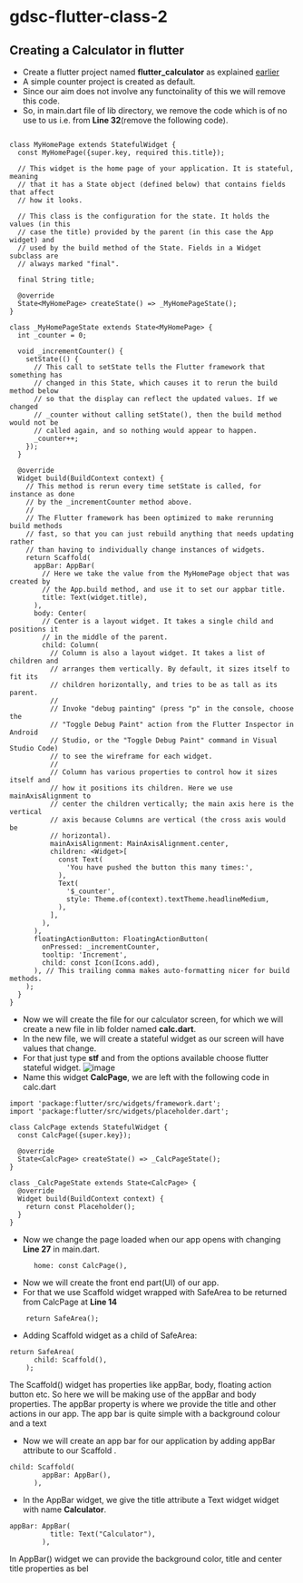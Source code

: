 # gdsc-flutter-class-2

## Creating a Calculator in flutter
- Create a flutter project named **flutter_calculator** as explained [earlier](https://github.com/rahulmokaria/gdsc-flutter-class-1) 
- A simple counter project is created as default.
- Since our aim does not involve any functoinality of this we will remove this code.
- So, in main.dart file of lib directory, we remove the code which is of no use to us i.e. from **Line 32**(remove the following code).
```

class MyHomePage extends StatefulWidget {
  const MyHomePage({super.key, required this.title});

  // This widget is the home page of your application. It is stateful, meaning
  // that it has a State object (defined below) that contains fields that affect
  // how it looks.

  // This class is the configuration for the state. It holds the values (in this
  // case the title) provided by the parent (in this case the App widget) and
  // used by the build method of the State. Fields in a Widget subclass are
  // always marked "final".

  final String title;

  @override
  State<MyHomePage> createState() => _MyHomePageState();
}

class _MyHomePageState extends State<MyHomePage> {
  int _counter = 0;

  void _incrementCounter() {
    setState(() {
      // This call to setState tells the Flutter framework that something has
      // changed in this State, which causes it to rerun the build method below
      // so that the display can reflect the updated values. If we changed
      // _counter without calling setState(), then the build method would not be
      // called again, and so nothing would appear to happen.
      _counter++;
    });
  }

  @override
  Widget build(BuildContext context) {
    // This method is rerun every time setState is called, for instance as done
    // by the _incrementCounter method above.
    //
    // The Flutter framework has been optimized to make rerunning build methods
    // fast, so that you can just rebuild anything that needs updating rather
    // than having to individually change instances of widgets.
    return Scaffold(
      appBar: AppBar(
        // Here we take the value from the MyHomePage object that was created by
        // the App.build method, and use it to set our appbar title.
        title: Text(widget.title),
      ),
      body: Center(
        // Center is a layout widget. It takes a single child and positions it
        // in the middle of the parent.
        child: Column(
          // Column is also a layout widget. It takes a list of children and
          // arranges them vertically. By default, it sizes itself to fit its
          // children horizontally, and tries to be as tall as its parent.
          //
          // Invoke "debug painting" (press "p" in the console, choose the
          // "Toggle Debug Paint" action from the Flutter Inspector in Android
          // Studio, or the "Toggle Debug Paint" command in Visual Studio Code)
          // to see the wireframe for each widget.
          //
          // Column has various properties to control how it sizes itself and
          // how it positions its children. Here we use mainAxisAlignment to
          // center the children vertically; the main axis here is the vertical
          // axis because Columns are vertical (the cross axis would be
          // horizontal).
          mainAxisAlignment: MainAxisAlignment.center,
          children: <Widget>[
            const Text(
              'You have pushed the button this many times:',
            ),
            Text(
              '$_counter',
              style: Theme.of(context).textTheme.headlineMedium,
            ),
          ],
        ),
      ),
      floatingActionButton: FloatingActionButton(
        onPressed: _incrementCounter,
        tooltip: 'Increment',
        child: const Icon(Icons.add),
      ), // This trailing comma makes auto-formatting nicer for build methods.
    );
  }
}
```
- Now we will create the file for our calculator screen, for which we will create a new file in lib folder named **calc.dart**.
- In the new file, we will create a stateful widget as our screen will have values that change.
- For that just type **stf** and from the options available choose flutter stateful widget.
![image](https://user-images.githubusercontent.com/76885050/228467152-c32c8065-795a-42e3-a7cd-d3b14278c080.png)
- Name this widget **CalcPage**, we are left with the following code in calc.dart
```
import 'package:flutter/src/widgets/framework.dart';
import 'package:flutter/src/widgets/placeholder.dart';

class CalcPage extends StatefulWidget {
  const CalcPage({super.key});

  @override
  State<CalcPage> createState() => _CalcPageState();
}

class _CalcPageState extends State<CalcPage> {
  @override
  Widget build(BuildContext context) {
    return const Placeholder();
  }
}
```
- Now we change the page loaded when our app opens with changing **Line 27** in main.dart.
```
      home: const CalcPage(),
```
- Now we will create the front end part(UI) of our app.
- For that we use Scaffold widget wrapped with SafeArea to be returned from CalcPage at **Line 14**
```
    return SafeArea();
```
- Adding Scaffold widget as a child of SafeArea:
```
return SafeArea(
      child: Scaffold(),
    );
```

The Scaffold() widget has properties like appBar, body, floating action button etc. So here we will be making use of the appBar and body properties. The appBar property is where we provide the title and other actions in our app. The app bar is quite simple with a background colour and a text
- Now we will create an app bar for our application by adding appBar attribute to our Scaffold .
```
child: Scaffold(
        appBar: AppBar(),
      ),
```
- In the AppBar widget, we give the title attribute a Text widget widget with name **Calculator**.
```
appBar: AppBar(
          title: Text("Calculator"),
        ),
```
In AppBar() widget we can provide the background color, title and center title properties as bel

